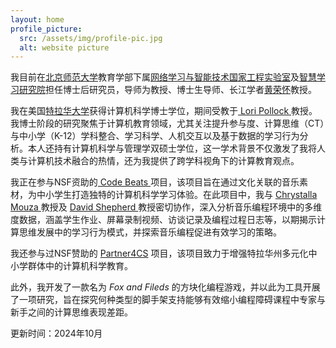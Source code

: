 ```yaml
---
layout: home
profile_picture:
  src: /assets/img/profile-pic.jpg
  alt: website picture
---
```


<p>
  我目前在<a href="https://fe-english.bnu.edu.cn/index.shtml">北京师范大学</a>教育学部下属<a href="https://cit.bnu.edu.cn/english/index.html">网络学习与智能技术国家工程实验室</a>及<a href="https://sli.bnu.edu.cn/en/">智慧学习研究院</a>担任博士后研究员，导师为教授、博士生导师、长江学者<a href="https://sli.bnu.edu.cn/en/About_us/Leaders/2017/0317/276.html">黄荣怀</a>教授。
</p>

<p>
  我在美国<a href="https://www.cis.udel.edu/">特拉华大学</a>获得计算机科学博士学位，期间受教于<a href="https://www.eecis.udel.edu/~pollock/"> Lori Pollock </a>教授。我博士阶段的研究聚焦于计算机教育领域，尤其关注提升参与度、计算思维（CT）与中小学（K-12）学科整合、学习科学、人机交互以及基于数据的学习行为分析。本人还持有计算机科学与管理学双硕士学位，这一学术背景不仅激发了我将人类与计算机技术融合的热情，还为我提供了跨学科视角下的计算教育观点。
</p>

<p>
  我正在参与NSF资助的<a href="https://codebeats.weebly.com/"> Code Beats </a>项目，该项目旨在通过文化关联的音乐素材，为中小学生打造独特的计算机科学学习体验。在此项目中，我与 <a href="https://education.illinois.edu/about/leadership/dean-chrystalla-mouza"> Chrystalla Mouza </a> 教授及 <a href="https://www.lsu.edu/eng/cse/people/faculty/shepherd.php"> David Shepherd </a> 教授密切协作，深入分析音乐编程环境中的多维度数据，涵盖学生作业、屏幕录制视频、访谈记录及编程过程日志等，以期揭示计算思维发展中的学习行为模式，并探索音乐编程促进有效学习的策略。
</p>

<p>
  我还参与过NSF赞助的 <a href="https://sites.udel.edu/partner4cs/">Partner4CS</a> 项目，该项目致力于增强特拉华州多元化中小学群体中的计算机科学教育。
</p>

<p>
  此外，我开发了一款名为 <em>Fox and Fileds</em> 的方块化编程游戏，并以此为工具开展了一项研究，旨在探究何种类型的脚手架支持能够有效缩小编程障碍课程中专家与新手之间的计算思维表现差距。
</p>

更新时间：2024年10月
